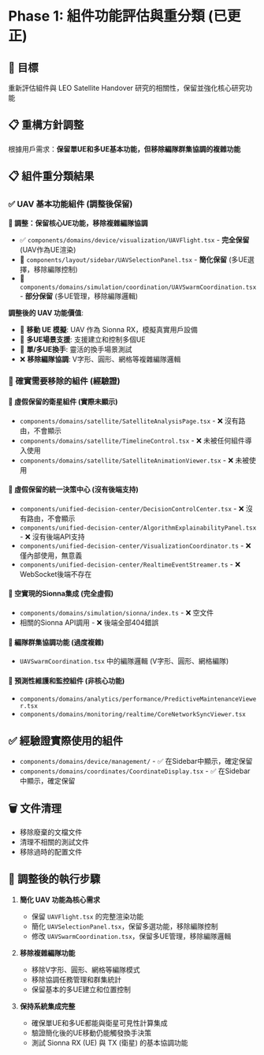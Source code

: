# Phase 1: 組件功能評估與重分類 (已更正)

## 🎯 目標  
重新評估組件與 LEO Satellite Handover 研究的相關性，保留並強化核心研究功能

## 📋 重構方針調整
根據用戶需求：**保留單UE和多UE基本功能，但移除編隊群集協調的複雜功能**

## 📋 組件重分類結果

### ✅ UAV 基本功能組件 (調整後保留)
**🔄 調整：保留核心UE功能，移除複雜編隊協調**
- ✅ `components/domains/device/visualization/UAVFlight.tsx` - **完全保留** (UAV作為UE渲染)
- 🔄 `components/layout/sidebar/UAVSelectionPanel.tsx` - **簡化保留** (多UE選擇，移除編隊控制)
- 🔄 `components/domains/simulation/coordination/UAVSwarmCoordination.tsx` - **部分保留** (多UE管理，移除編隊邏輯)

**調整後的 UAV 功能價值**:
- 🎯 **移動 UE 模擬**: UAV 作為 Sionna RX，模擬真實用戶設備
- 🎯 **多UE場景支援**: 支援建立和控制多個UE
- 🎯 **單/多UE換手**: 靈活的換手場景測試
- ❌ **移除編隊協調**: V字形、圓形、網格等複雜編隊邏輯

### 🔴 確實需要移除的組件 (經驗證)

#### 🔧 虛假保留的衛星組件 (實際未顯示)
- `components/domains/satellite/SatelliteAnalysisPage.tsx` - ❌ 沒有路由，不會顯示
- `components/domains/satellite/TimelineControl.tsx` - ❌ 未被任何組件導入使用
- `components/domains/satellite/SatelliteAnimationViewer.tsx` - ❌ 未被使用

#### 🔧 虛假保留的統一決策中心 (沒有後端支持)
- `components/unified-decision-center/DecisionControlCenter.tsx` - ❌ 沒有路由，不會顯示
- `components/unified-decision-center/AlgorithmExplainabilityPanel.tsx` - ❌ 沒有後端API支持  
- `components/unified-decision-center/VisualizationCoordinator.ts` - ❌ 僅內部使用，無意義
- `components/unified-decision-center/RealtimeEventStreamer.ts` - ❌ WebSocket後端不存在

#### 🔧 空實現的Sionna集成 (完全虛假)
- `components/domains/simulation/sionna/index.ts` - ❌ 空文件
- 相關的Sionna API調用 - ❌ 後端全部404錯誤

#### 🔧 編隊群集協調功能 (過度複雜)
- `UAVSwarmCoordination.tsx` 中的編隊邏輯 (V字形、圓形、網格編隊)

#### 🔧 預測性維護和監控組件 (非核心功能)
- `components/domains/analytics/performance/PredictiveMaintenanceViewer.tsx`
- `components/domains/monitoring/realtime/CoreNetworkSyncViewer.tsx`

## ✅ 經驗證實際使用的組件
- `components/domains/device/management/` - ✅ 在Sidebar中顯示，確定保留
- `components/domains/coordinates/CoordinateDisplay.tsx` - ✅ 在Sidebar中顯示，確定保留

## 🗑️ 文件清理
- 移除廢棄的文檔文件
- 清理不相關的測試文件
- 移除過時的配置文件

## 📝 調整後的執行步驟
1. **簡化 UAV 功能為核心需求**
   - 保留 `UAVFlight.tsx` 的完整渲染功能
   - 簡化 `UAVSelectionPanel.tsx`，保留多選功能，移除編隊控制
   - 修改 `UAVSwarmCoordination.tsx`，保留多UE管理，移除編隊邏輯

2. **移除複雜編隊功能**  
   - 移除V字形、圓形、網格等編隊模式
   - 移除協調任務管理和群集統計
   - 保留基本的多UE建立和位置控制

3. **保持系統集成完整**
   - 確保單UE和多UE都能與衛星可見性計算集成
   - 驗證簡化後的UE移動仍能觸發換手決策
   - 測試 Sionna RX (UE) 與 TX (衛星) 的基本協調功能
